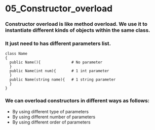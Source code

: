 # 05_Constructor_overload
### Constructor overload is like method overload. We use it to instantiate different kinds of objects within the same class.
### It just need to has different parameters list.
```
class Name
{
  public Name(){              # No parameter
  }
  public Name(int num){       # 1 int parameter
  }
  public Name(string name){   # 1 string parameter
  }
}
```

### We can overload constructors in different ways as follows:
- By using different type of parameters
- By using different number of parameters
- By using different order of parameters
